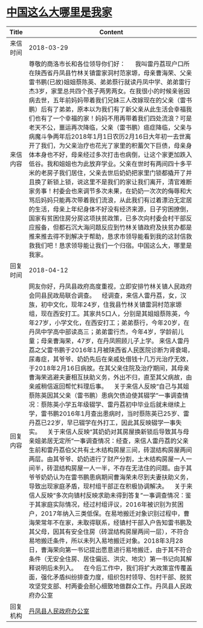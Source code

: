 # <a href="http://www.shangluo.gov.cn/zmhd/ldxxxx.jsp?urltype=leadermail.LeaderMailContentUrl&wbtreeid=1112&leadermailid=4618">中国这么大哪里是我家</a>
|Title|Content|
|:---:|---|
|来信时间|2018-03-29|
|来信内容|尊敬的商洛市长和各位领导你们好：      我叫雷丹荔现户口所在陕西省丹凤县竹林关镇雷家洞村范家塬，母亲曹海荣、父亲雷书鹏(已故)姐姐蔡陈英、弟弟蔡行就读丹凤中学、弟弟雷行杰3岁，家里总共四个孩子两男两女。在我很小的时候亲爸因病去世，五年前妈妈带着我们兄妹三人改嫁现在的父亲（雷书鹏）后有了弟弟，原本以为我们有了新父亲从此生活会幸福我们也有了一个幸福的家！妈妈不用再带着我们四处流浪？可是老天不公，噩运再次降临，父亲（雷书鹏）癌症降临，父亲与病魔斗争两年后2018年1月1日农历2月16日大年初一去世离开了我们，为父亲治疗也花光了家里的积蓄欠下巨债，母亲身体本身也不好，母亲经过多次打击也病倒，让这个家更加跌入低谷。我和姐姐也为此放弃学业。父亲在世时有两间四十多平米的老房子我们居住，父亲去世后奶奶把家里门锁都撬开了并且换了新锁上锁，说这里不是我们的家让我们离开，清官难断家务事！村委会也来调节多次未果，在奶奶一次次的侮辱和大骂后妈妈只能再次带着我们流浪，从此我们有过着漂泊无定居的生活，母亲上年纪身体不好没有经济来源，日子穷困撩倒，国家有贫困住房分房这项扶贫政策，已多次向村委会村干部反应报备，但都石沉大海问题反应到竹林关镇政府及扶贫办都是推来推去得不到解决于帮助，恳求市领导能看到我的这封信救救我们吧！恳求领导能让我们一个归宿。中国这么大，哪里是我家。|
|回复时间|2018-04-12|
|回复内容|网友你好，丹凤县政府高度重视，立即安排竹林关镇人民政府会同县民政局联合调查。    经调查，来信人雷丹荔，女，汉族，初中文化，现年24岁，住我县竹林关镇雷洞村范家塬组，现在西安打工。其家共5口人，分别是其姐姐蔡陈英，今年27岁，小学文化，在西安打工；弟弟蔡行，今年20岁，在丹凤中学高中部读高三；弟弟雷行杰，今年4岁，学龄前儿童；母亲曹海荣，47岁，在丹凤照顾儿子上学。 来信人雷丹荔之父雷书鹏于2016年1月被陕西省人民医院诊断为肾衰竭，尿毒症，其爷爷、奶奶先后在亲戚处借钱十几万元治疗无效，于2018年2月16日病故。在其父亲住院及治疗期间，其母亲曹海荣逃避夫妻相互扶助义务，外出不归，直至其父病故，由亲戚稍信返回帮忙料理后事。    关于来信人反映“自己与其姐蔡陈英因其父亲（雷书鹏）患病欠债迫使其辍学”一事调查情况：蔡陈英小学五年级辍学、雷丹荔初中毕业后就未继续上学，雷书鹏2016年1月查出患病时，当时蔡陈英已25岁、雷丹荔已22岁，早已辍学在外打工，因此其反映辍学一事失实。    关于来信人反映“其奶奶对其房屋换新锁后导致其与母亲姐弟居无定所”一事调查情况：经查，来信人雷丹荔的父亲生前和雷丹荔伯父共有土木结构房屋三间，砖混结构房屋两间两层。由其爷爷、奶奶进行了财产分割，土木结构房屋一人一间半，砖混结构房屋一人一半，不存在无法住的问题。由于其爷爷奶奶认为在雷书鹏患病期间曹海荣未尽到夫妻扶助义务，导致出现家庭矛盾，现村组干部正在积极协调解决。    关于来信人反映“多次向镇村反映求助未得到答复”一事调查情况：鉴于其家庭实际情况，经过村组评议，2016年被识别为贫困户，2017年纳入三类低保。在易地搬迁对象识别过程中，曹海荣常年不在家，未取得联系，经镇村干部入户告知雷书鹏及其父母，因其有安全住房（砖混结构房屋两间一层），不符合易地搬迁条件，所以未列入易地搬迁对象。2018年3月28日，曹海荣向第一书记提出愿意进行易地搬迁，由于其不符合条件（无安全住房、居住偏远、洪灾、地灾）第一书记向其解释说明后未列入。    在今后工作中，我们将扩大政策宣传覆盖面，强化矛盾纠纷排查力度，组织包村领导、包村干部、脱贫攻坚党支部、村两委会耐心细致地做群众工作。丹凤县人民政府办公室|
|回复机构|<a href="../../categories/agencies/丹凤县人民政府办公室.md">丹凤县人民政府办公室</a>|